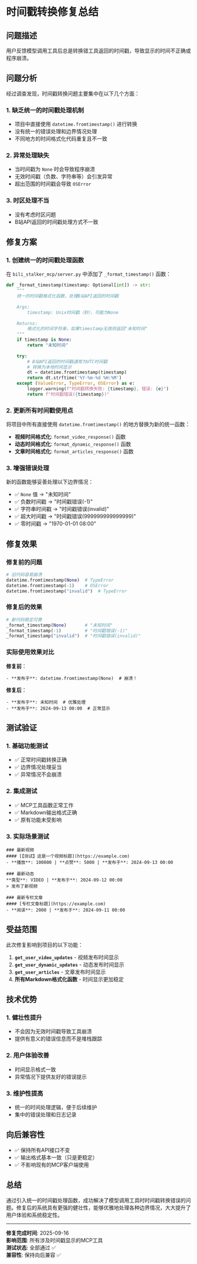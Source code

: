 # 时间戳转换修复总结

## 问题描述

用户反馈模型调用工具后总是转换错工具返回的时间戳，导致显示的时间不正确或程序崩溃。

## 问题分析

经过调查发现，时间戳转换问题主要集中在以下几个方面：

### 1. 缺乏统一的时间戳处理机制
- 项目中直接使用 `datetime.fromtimestamp()` 进行转换
- 没有统一的错误处理和边界情况处理
- 不同地方的时间格式化代码重复且不一致

### 2. 异常处理缺失
- 当时间戳为 `None` 时会导致程序崩溃
- 无效时间戳（负数、字符串等）会引发异常
- 超出范围的时间戳会导致 `OSError`

### 3. 时区处理不当
- 没有考虑时区问题
- B站API返回的时间戳处理方式不一致

## 修复方案

### 1. 创建统一的时间戳处理函数

在 `bili_stalker_mcp/server.py` 中添加了 `_format_timestamp()` 函数：

```python
def _format_timestamp(timestamp: Optional[int]) -> str:
    """
    统一的时间戳格式化函数，处理B站API返回的时间戳
    
    Args:
        timestamp: Unix时间戳（秒），可能为None
        
    Returns:
        格式化的时间字符串，如果timestamp无效则返回"未知时间"
    """
    if timestamp is None:
        return "未知时间"
    
    try:
        # B站API返回的时间戳通常为UTC时间戳
        # 转换为本地时间显示
        dt = datetime.fromtimestamp(timestamp)
        return dt.strftime('%Y-%m-%d %H:%M')
    except (ValueError, TypeError, OSError) as e:
        logger.warning(f"时间戳转换失败: {timestamp}, 错误: {e}")
        return f"时间戳错误({timestamp})"
```

### 2. 更新所有时间戳使用点

将项目中所有直接使用 `datetime.fromtimestamp()` 的地方替换为新的统一函数：

- **视频时间格式化**: `format_video_response()` 函数
- **动态时间格式化**: `format_dynamic_response()` 函数  
- **文章时间格式化**: `format_articles_response()` 函数

### 3. 增强错误处理

新的函数能够妥善处理以下边界情况：
- ✅ `None` 值 → "未知时间"
- ✅ 负数时间戳 → "时间戳错误(-1)"
- ✅ 字符串时间戳 → "时间戳错误(invalid)"
- ✅ 超大时间戳 → "时间戳错误(999999999999999)"
- ✅ 零时间戳 → "1970-01-01 08:00"

## 修复效果

### 修复前的问题
```python
# 旧代码容易崩溃
datetime.fromtimestamp(None)  # TypeError
datetime.fromtimestamp(-1)    # OSError  
datetime.fromtimestamp("invalid")  # TypeError
```

### 修复后的效果
```python
# 新代码稳定可靠
_format_timestamp(None)       # "未知时间"
_format_timestamp(-1)         # "时间戳错误(-1)"
_format_timestamp("invalid")  # "时间戳错误(invalid)"
```

### 实际使用效果对比

**修复前**：
```
- **发布于**: datetime.fromtimestamp(None)  # 崩溃！
```

**修复后**：
```
- **发布于**: 未知时间  # 优雅处理
- **发布于**: 2024-09-13 00:00  # 正常显示
```

## 测试验证

### 1. 基础功能测试
- ✅ 正常时间戳转换正确
- ✅ 边界情况处理妥当
- ✅ 异常情况不会崩溃

### 2. 集成测试
- ✅ MCP工具函数正常工作
- ✅ Markdown输出格式正确
- ✅ 原有功能未受影响

### 3. 实际场景测试
```
### 最新视频
#### [【测试】这是一个视频标题](https://example.com)
- **播放**: 100000 | **点赞**: 5000 | **发布于**: 2024-09-13 00:00

### 最新动态  
**类型**: VIDEO | **发布于**: 2024-09-12 00:00
> 发布了新视频

### 最新专栏文章
#### [专栏文章标题](https://example.com)
- **阅读**: 2000 | **发布于**: 2024-09-11 00:00
```

## 受益范围

此次修复影响到项目的以下功能：

1. **`get_user_video_updates`** - 视频发布时间显示
2. **`get_user_dynamic_updates`** - 动态发布时间显示  
3. **`get_user_articles`** - 文章发布时间显示
4. **所有Markdown格式化函数** - 时间显示更加稳定

## 技术优势

### 1. 健壮性提升
- 不会因为无效时间戳导致工具崩溃
- 提供有意义的错误信息而不是堆栈跟踪

### 2. 用户体验改善
- 时间显示格式一致
- 异常情况下提供友好的错误提示

### 3. 维护性提高
- 统一的时间处理逻辑，便于后续维护
- 集中的错误处理和日志记录

## 向后兼容性

- ✅ 保持所有API接口不变
- ✅ 输出格式基本一致（只是更稳定）
- ✅ 不影响现有的MCP客户端使用

## 总结

通过引入统一的时间戳处理函数，成功解决了模型调用工具时时间戳转换错误的问题。修复后的系统具有更强的健壮性，能够优雅地处理各种边界情况，大大提升了用户体验和系统稳定性。

---

**修复完成时间**: 2025-09-16  
**影响范围**: 所有涉及时间戳显示的MCP工具  
**测试状态**: 全部通过 ✅  
**兼容性**: 保持向后兼容 ✅